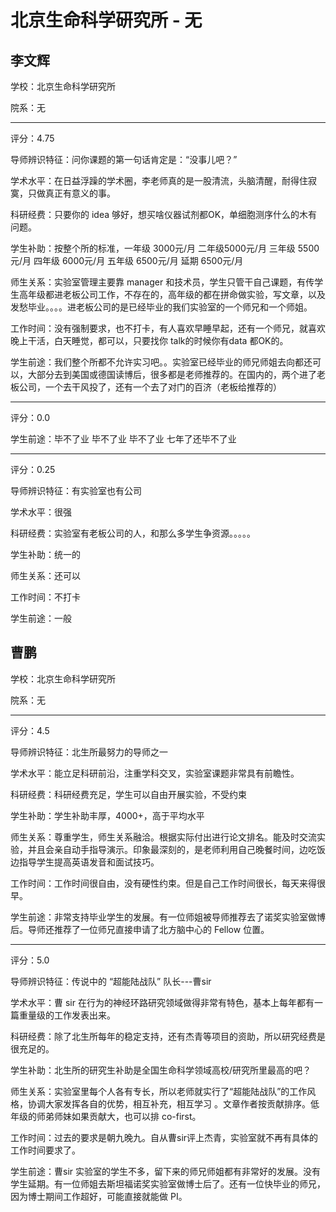 # 北京生命科学研究所 - 无

## 李文辉

学校：北京生命科学研究所

院系：无

* * *

评分：4.75

导师辨识特征：问你课题的第一句话肯定是：“没事儿吧？”

学术水平：在日益浮躁的学术圈，李老师真的是一股清流，头脑清醒，耐得住寂寞，只做真正有意义的事。

科研经费：只要你的 idea 够好，想买啥仪器试剂都OK，单细胞测序什么的木有问题。

学生补助：按整个所的标准，一年级 3000元/月 二年级5000元/月 三年级 5500元/月 四年级 6000元/月 五年级 6500元/月 延期 6500元/月

师生关系：实验室管理主要靠 manager 和技术员，学生只管干自己课题，有传学生高年级都进老板公司工作，不存在的，高年级的都在拼命做实验，写文章，以及发愁毕业。。。。进老板公司的是已经毕业的我们实验室的一个师兄和一个师姐。

工作时间：没有强制要求，也不打卡，有人喜欢早睡早起，还有一个师兄，就喜欢晚上干活，白天睡觉，都可以，只要找你 talk的时候你有data 都OK的。

学生前途：我们整个所都不允许实习吧。。实验室已经毕业的师兄师姐去向都还可以，大部分去到美国或德国读博后，很多都是老师推荐的。在国内的，两个进了老板公司，一个去干风投了，还有一个去了对门的百济（老板给推荐的）

* * *

评分：0.0

学生前途：毕不了业 毕不了业 毕不了业 七年了还毕不了业

* * *

评分：0.25

导师辨识特征：有实验室也有公司

学术水平：很强

科研经费：实验室有老板公司的人，和那么多学生争资源。。。。。

学生补助：统一的

师生关系：还可以

工作时间：不打卡

学生前途：一般

## 曹鹏

学校：北京生命科学研究所

院系：无

* * *

评分：4.5

导师辨识特征：北生所最努力的导师之一

学术水平：能立足科研前沿，注重学科交叉，实验室课题非常具有前瞻性。

科研经费：科研经费充足，学生可以自由开展实验，不受约束

学生补助：学生补助丰厚，4000+，高于平均水平

师生关系：尊重学生，师生关系融洽。根据实际付出进行论文排名。能及时交流实验，并且会亲自动手指导演示。印象最深刻的，是老师利用自己晚餐时间，边吃饭边指导学生提高英语发音和面试技巧。

工作时间：工作时间很自由，没有硬性约束。但是自己工作时间很长，每天来得很早。

学生前途：非常支持毕业学生的发展。有一位师姐被导师推荐去了诺奖实验室做博后。导师还推荐了一位师兄直接申请了北方脑中心的 Fellow 位置。

* * *

评分：5.0

导师辨识特征：传说中的 “超能陆战队” 队长---曹sir

学术水平：曹 sir 在行为的神经环路研究领域做得非常有特色，基本上每年都有一篇重量级的工作发表出来。

科研经费：除了北生所每年的稳定支持，还有杰青等项目的资助，所以研究经费是很充足的。

学生补助：北生所的研究生补助是全国生命科学领域高校/研究所里最高的吧？

师生关系：实验室里每个人各有专长，所以老师就实行了“超能陆战队”的工作风格，协调大家发挥各自的优势，相互补充，相互学习 。文章作者按贡献排序。低年级的师弟师妹如果贡献大，也可以排 co-first。

工作时间：过去的要求是朝九晚九。自从曹sir评上杰青，实验室就不再有具体的工作时间要求了。

学生前途：曹sir 实验室的学生不多，留下来的师兄师姐都有非常好的发展。没有学生延期。有一位师姐去斯坦福诺奖实验室做博士后了。还有一位快毕业的师兄，因为博士期间工作超好，可能直接就能做 PI。